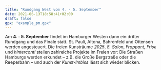 ```yaml
---
title: "Rundgang West vom 4. - 5. September"
date: 2021-06-13T18:58:41+02:00
draft: false
gpx: "example_pm.gpx"
---
```


Am **4. - 5. September** findet im Hamburger Westen dann ein dritter Rundgang und das Finale statt. St. Pauli, Altona, Bahrenfeld und Ottensen werden angesteuert. Die freien Kunsträume *2025*, 
*8. Salon*, *Frappant*, *Frise* und *hinterconti* stellen zahlreiche Projekte im Freien vor: Die Straßen Hamburgs werden erkundet – z.B. die Große Bergstraße oder die Reeperbahn – und auch der 
*Kunst-Imbiss* lässt sich wieder blicken.
